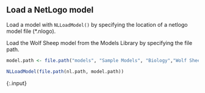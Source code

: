 ---
---

## Load a NetLogo model

Load a model with `NLLoadModel()` by specifying the location of a netlogo model file (*.nlogo). 

Load the Wolf Sheep model from the Models Library by specifying the file path.
  

~~~r
model.path <- file.path("models", "Sample Models", "Biology","Wolf Sheep Predation.nlogo")

NLLoadModel(file.path(nl.path, model.path))
~~~
{:.input}
